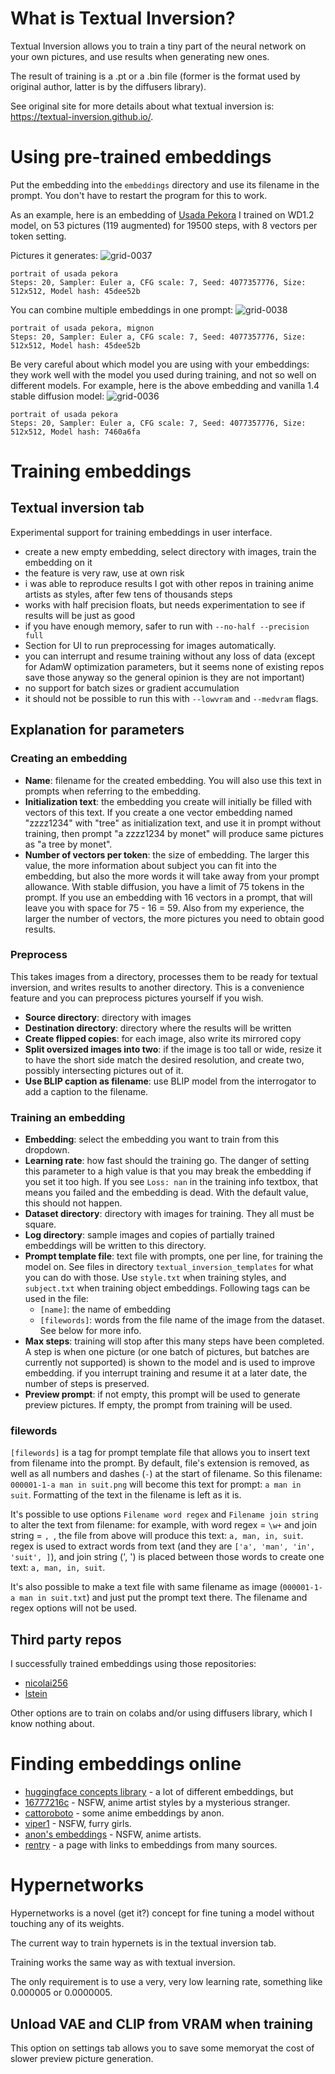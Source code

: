 # What is Textual Inversion?
Textual Inversion allows you to train a tiny part of the neural network on your own pictures, and use results when generating new ones.

The result of training is a .pt or a .bin file (former is the format used by original author, latter is by the diffusers library).

See original site for more details about what textual inversion is: https://textual-inversion.github.io/.

# Using pre-trained embeddings
Put the embedding into the `embeddings` directory and use its filename in the prompt. You don't have to restart the program for this to work.

As an example, here is an embedding of [Usada Pekora](https://drive.google.com/file/d/1MDSmzSbzkIcw5_aw_i79xfO3CRWQDl-8/view?usp=sharing) I trained on WD1.2 model, on 53 pictures (119 augmented) for 19500 steps, with 8 vectors per token setting.

Pictures it generates:
![grid-0037](https://user-images.githubusercontent.com/20920490/193285043-5d5d57d8-7b5e-4803-a211-5ca5220c35f4.png)
```
portrait of usada pekora
Steps: 20, Sampler: Euler a, CFG scale: 7, Seed: 4077357776, Size: 512x512, Model hash: 45dee52b
```

You can combine multiple embeddings in one prompt:
![grid-0038](https://user-images.githubusercontent.com/20920490/193285265-a5224378-4ae2-48bf-ad7d-e79a9f998f9c.png)
```
portrait of usada pekora, mignon
Steps: 20, Sampler: Euler a, CFG scale: 7, Seed: 4077357776, Size: 512x512, Model hash: 45dee52b
```

Be very careful about which model you are using with your embeddings: they work well with the model you used during training, and not so well on different models. For example, here is the above embedding and vanilla 1.4 stable diffusion model:
![grid-0036](https://user-images.githubusercontent.com/20920490/193285611-486373f2-35d0-437c-895a-71454564a7c4.png)
```
portrait of usada pekora
Steps: 20, Sampler: Euler a, CFG scale: 7, Seed: 4077357776, Size: 512x512, Model hash: 7460a6fa
```

# Training embeddings
## Textual inversion tab
Experimental support for training embeddings in user interface.
- create a new empty embedding, select directory with images, train the embedding on it
- the feature is very raw, use at own risk
- i was able to reproduce results I got with other repos in training anime artists as styles, after few tens of thousands steps
- works with half precision floats, but needs experimentation to see if results will be just as good
- if you have enough memory, safer to run with `--no-half --precision full`
- Section for UI to run preprocessing for images automatically.
- you can interrupt and resume training without any loss of data (except for AdamW optimization parameters, but it seems none of existing repos save those anyway so the general opinion is they are not important)
- no support for batch sizes or gradient accumulation
- it should not be possible to run this with `--lowvram` and `--medvram` flags.

## Explanation for parameters

### Creating an embedding
- **Name**: filename for the created embedding. You will also use this text in prompts when referring to the embedding.
- **Initialization text**: the embedding you create will initially be filled with vectors of this text. If you create a one vector embedding named "zzzz1234" with "tree" as initialization text, and use it in prompt without training, then prompt "a zzzz1234 by monet" will produce same pictures as "a tree by monet".
- **Number of vectors per token**: the size of embedding. The larger this value, the more information about subject you can fit into the embedding, but also the more words it will take away from your prompt allowance. With stable diffusion, you have a limit of 75 tokens in the prompt. If you use an embedding with 16 vectors in a prompt, that will leave you with space for 75 - 16 = 59. Also from my experience, the larger the number of vectors, the more pictures you need to obtain good results.

### Preprocess
This takes images from a directory, processes them to be ready for textual inversion, and writes results to another directory. This is a convenience feature and you can preprocess pictures yourself if you wish.
- **Source directory**: directory with images
- **Destination directory**: directory where the results will be written
- **Create flipped copies**: for each image, also write its mirrored copy
- **Split oversized images into two**: if the image is too tall or wide, resize it to have the short side match the desired resolution, and create two, possibly intersecting pictures out of it.
- **Use BLIP caption as filename**: use BLIP model from the interrogator to add a caption to the filename.

### Training an embedding
- **Embedding**: select the embedding you want to train from this dropdown.
- **Learning rate**: how fast should the training go. The danger of setting this parameter to a high value is that you may break the embedding if you set it too high. If you see `Loss: nan` in the training info textbox, that means you failed and the embedding is dead. With the default value, this should not happen.
- **Dataset directory**: directory with images for training. They all must be square.
- **Log directory**: sample images and copies of partially trained embeddings will be written to this directory.
- **Prompt template file**: text file with prompts, one per line, for training the model on. See files in directory `textual_inversion_templates` for what you can do with those. Use `style.txt` when training styles, and `subject.txt` when training object embeddings. Following tags can be used in the file:
  - `[name]`: the name of embedding
  - `[filewords]`: words from the file name of the image from the dataset. See below for more info.
- **Max steps**: training will stop after this many steps have been completed. A step is when one picture (or one batch of pictures, but batches are currently not supported) is shown to the model and is used to improve embedding. if you interrupt training and resume it at a later date, the number of steps is preserved.
- **Preview prompt**: if not empty, this prompt will be used to generate preview pictures. If empty, the prompt from training will be used.

### filewords
`[filewords]` is a tag for prompt template file that allows you to insert text from filename into the prompt. By default, file's extension is removed, as well as all numbers and dashes (`-`) at the start of filename. So this filename: `000001-1-a man in suit.png` will become this text for prompt: `a man in suit`. Formatting of the text in the filename is left as it is.

It's possible to use options `Filename word regex` and `Filename join string` to alter the text from filename: for example, with word regex = `\w+` and join string = `, `, the file from above will produce this text: `a, man, in, suit`. regex is used to extract words from text (and they are `['a', 'man', 'in', 'suit', ]`), and join string (', ') is placed between those words to create one text: `a, man, in, suit`.

It's also possible to make a text file with same filename as image (`000001-1-a man in suit.txt`) and just put the prompt text there. The filename and regex options will not be used.

## Third party repos
I successfully trained embeddings using those repositories:

 - [nicolai256](https://github.com/nicolai256/Stable-textual-inversion_win)
 - [lstein](https://github.com/invoke-ai/InvokeAI)

Other options are to train on colabs and/or using diffusers library, which I know nothing about.

# Finding embeddings online

- [huggingface concepts library](https://cyberes.github.io/stable-diffusion-textual-inversion-models/) - a lot of different embeddings, but
- [16777216c](https://gitlab.com/16777216c/stable-diffusion-embeddings) - NSFW, anime artist styles by a mysterious stranger.
- [cattoroboto](https://gitlab.com/cattoroboto/waifu-diffusion-embeds) - some anime embeddings by anon.
- [viper1](https://gitgud.io/viper1/stable-diffusion-embeddings) - NSFW, furry girls.
- [anon's embeddings](https://mega.nz/folder/7k0R2arB#5_u6PYfdn-ZS7sRdoecD2A) - NSFW, anime artists.
- [rentry](https://rentry.org/embeddings) - a page with links to embeddings from many sources.

# Hypernetworks

Hypernetworks is a novel (get it?) concept for fine tuning a model without touching any of its weights.

The current way to train hypernets is in the textual inversion tab.

Training works the same way as with textual inversion.

The only requirement is to use a very, very low learning rate, something like 0.000005 or 0.0000005.

## Unload VAE and CLIP from VRAM when training
This option on settings tab allows you to save some memoryat the cost of slower preview picture generation.